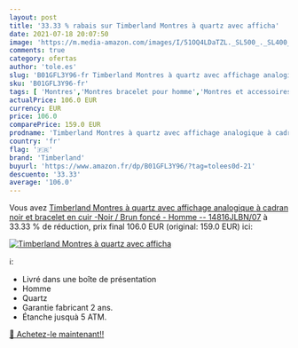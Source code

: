```yaml
---
layout: post
title: '33.33 % rabais sur Timberland Montres à quartz avec afficha'
date: 2021-07-18 20:07:50
image: 'https://m.media-amazon.com/images/I/51OQ4LDaTZL._SL500_._SL400_.jpg'
comments: true
category: ofertas
author: 'tole.es'
slug: 'B01GFL3Y96-fr Timberland Montres à quartz avec affichage analogique à...'
sku: 'B01GFL3Y96-fr'
tags: [ 'Montres','Montres bracelet pour homme','Montres et accessoires','Montres homme','timberland', ]
actualPrice: 106.0 EUR
currency: EUR
price: 106.0
comparePrice: 159.0 EUR
prodname: 'Timberland Montres à quartz avec affichage analogique à cadran noir et bracelet en cuir -Noir / Brun foncé - Homme -- 14816JLBN/07'
country: 'fr'
flag: '🇫🇷'
brand: 'Timberland'
buyurl: 'https://www.amazon.fr/dp/B01GFL3Y96/?tag=tolees0d-21'
descuento: '33.33'
average: '106.0'
---
```


Vous avez [Timberland Montres à quartz avec affichage analogique à cadran noir et bracelet en cuir -Noir / Brun foncé - Homme -- 14816JLBN/07](https://www.amazon.fr/dp/B01GFL3Y96/?tag=tolees0d-21)  à  33.33 % de réduction, prix final  106.0 EUR (original: 159.0 EUR) ici:

[![Timberland Montres à quartz avec afficha](https://m.media-amazon.com/images/I/51OQ4LDaTZL._SL500_._SL400_.jpg)](https://www.amazon.fr/dp/B01GFL3Y96/?tag=tolees0d-21)

ℹ️:

- Livré dans une boîte de présentation
- Homme
- Quartz
- Garantie fabricant 2 ans.
- Étanche jusquà 5 ATM.

[🛒 Achetez-le maintenant!!](https://www.amazon.fr/dp/B01GFL3Y96/?tag=tolees0d-21)
